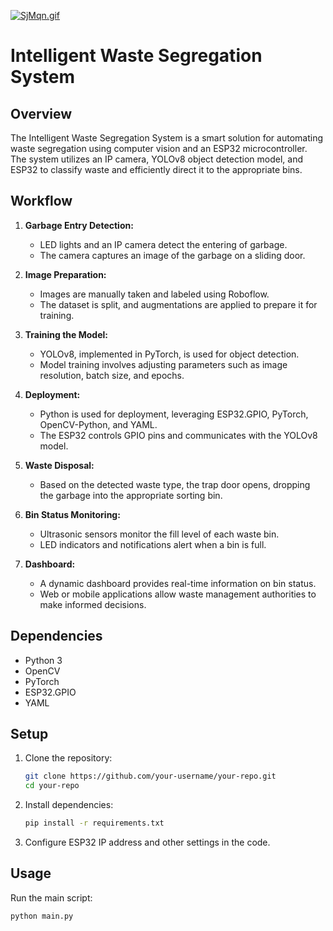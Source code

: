 [![SjMqn.gif](https://s5.gifyu.com/images/SjMqn.gif)](https://gifyu.com/image/SjMqn)
# Intelligent Waste Segregation System

## Overview

The Intelligent Waste Segregation System is a smart solution for automating waste segregation using computer vision and an ESP32 microcontroller. The system utilizes an IP camera, YOLOv8 object detection model, and ESP32 to classify waste and efficiently direct it to the appropriate bins.

## Workflow

1. **Garbage Entry Detection:**
   - LED lights and an IP camera detect the entering of garbage.
   - The camera captures an image of the garbage on a sliding door.

2. **Image Preparation:**
   - Images are manually taken and labeled using Roboflow.
   - The dataset is split, and augmentations are applied to prepare it for training.

3. **Training the Model:**
   - YOLOv8, implemented in PyTorch, is used for object detection.
   - Model training involves adjusting parameters such as image resolution, batch size, and epochs.

4. **Deployment:**
   - Python is used for deployment, leveraging ESP32.GPIO, PyTorch, OpenCV-Python, and YAML.
   - The ESP32 controls GPIO pins and communicates with the YOLOv8 model.

5. **Waste Disposal:**
   - Based on the detected waste type, the trap door opens, dropping the garbage into the appropriate sorting bin.

6. **Bin Status Monitoring:**
   - Ultrasonic sensors monitor the fill level of each waste bin.
   - LED indicators and notifications alert when a bin is full.

7. **Dashboard:**
   - A dynamic dashboard provides real-time information on bin status.
   - Web or mobile applications allow waste management authorities to make informed decisions.

## Dependencies

- Python 3
- OpenCV
- PyTorch
- ESP32.GPIO
- YAML

## Setup

1. Clone the repository:

    ```bash
    git clone https://github.com/your-username/your-repo.git
    cd your-repo
    ```

2. Install dependencies:

    ```bash
    pip install -r requirements.txt
    ```

3. Configure ESP32 IP address and other settings in the code.

## Usage

Run the main script:

```bash
python main.py
